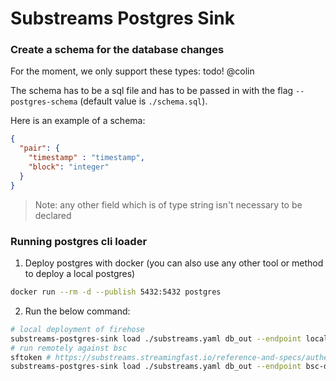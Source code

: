 # Substreams Postgres Sink

### Create a schema for the database changes
For the moment, we only support these types:
todo! @colin

The schema has to be a sql file and has to be passed in with the flag `--postgres-schema` (default value is `./schema.sql`).

Here is an example of a schema:
```json
{
  "pair": {
    "timestamp" : "timestamp",
    "block": "integer"
  }
}
```

> Note: any other field which is of type string isn't necessary to be declared

### Running postgres cli loader
1. Deploy postgres with docker (you can also use any other tool or method to deploy a local postgres)
```bash
docker run --rm -d --publish 5432:5432 postgres
```

2. Run the below command:
```bash
# local deployment of firehose
substreams-postgres-sink load ./substreams.yaml db_out --endpoint localhost:9000 -p -s 6810706 -t 6810806 
# run remotely against bsc
sftoken # https://substreams.streamingfast.io/reference-and-specs/authentication
substreams-postgres-sink load ./substreams.yaml db_out --endpoint bsc-dev.streamingfast.io -k -s 6810706 -t 6810806
```


